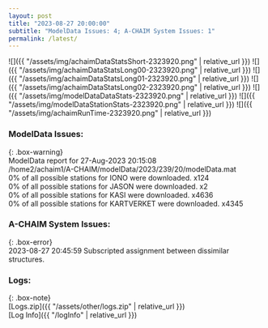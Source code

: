 ```yaml
---
layout: post
title: "2023-08-27 20:00:00"
subtitle: "ModelData Issues: 4; A-CHAIM System Issues: 1"
permalink: /latest/
---
```


![]({{ "/assets/img/achaimDataStatsShort-2323920.png" | relative_url }})
![]({{ "/assets/img/achaimDataStatsLong00-2323920.png" | relative_url }})
![]({{ "/assets/img/achaimDataStatsLong01-2323920.png" | relative_url }})
![]({{ "/assets/img/achaimDataStatsLong02-2323920.png" | relative_url }})
![]({{ "/assets/img/modelDataDataStats-2323920.png" | relative_url }})
![]({{ "/assets/img/modelDataStationStats-2323920.png" | relative_url }})
![]({{ "/assets/img/achaimRunTime-2323920.png" | relative_url }})


### ModelData Issues:  
  
{: .box-warning}  
 ModelData report for 27-Aug-2023 20:15:08   
 /home2/achaim1/A-CHAIM/modelData/2023/239/20/modelData.mat   
 0% of all possible stations for IONO were downloaded. x124   
 0% of all possible stations for JASON were downloaded. x2   
 0% of all possible stations for KASI were downloaded. x4636   
 0% of all possible stations for KARTVERKET were downloaded. x4345   
  
### A-CHAIM System Issues:  
  
{: .box-error}  
2023-08-27 20:45:59 Subscripted assignment between dissimilar structures.  

### Logs:  
  
{: .box-note}  
[Logs.zip]({{ "/assets/other/logs.zip" | relative_url }})  
[Log Info]({{ "/logInfo" | relative_url }})  
